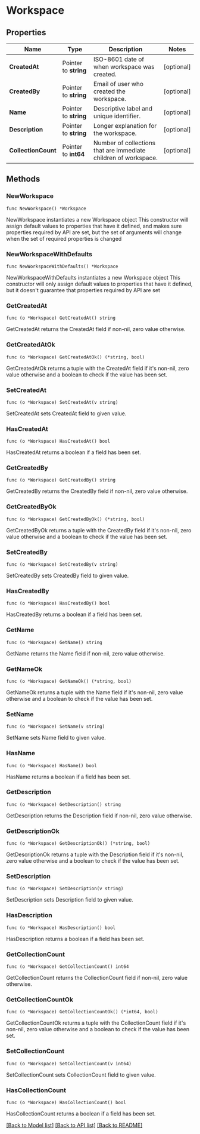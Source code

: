 # Workspace

## Properties

Name | Type | Description | Notes
------------ | ------------- | ------------- | -------------
**CreatedAt** | Pointer to **string** | ISO-8601 date of when workspace was created. | [optional] 
**CreatedBy** | Pointer to **string** | Email of user who created the workspace. | [optional] 
**Name** | Pointer to **string** | Descriptive label and unique identifier. | [optional] 
**Description** | Pointer to **string** | Longer explanation for the workspace. | [optional] 
**CollectionCount** | Pointer to **int64** | Number of collections that are immediate children of workspace. | [optional] 

## Methods

### NewWorkspace

`func NewWorkspace() *Workspace`

NewWorkspace instantiates a new Workspace object
This constructor will assign default values to properties that have it defined,
and makes sure properties required by API are set, but the set of arguments
will change when the set of required properties is changed

### NewWorkspaceWithDefaults

`func NewWorkspaceWithDefaults() *Workspace`

NewWorkspaceWithDefaults instantiates a new Workspace object
This constructor will only assign default values to properties that have it defined,
but it doesn't guarantee that properties required by API are set

### GetCreatedAt

`func (o *Workspace) GetCreatedAt() string`

GetCreatedAt returns the CreatedAt field if non-nil, zero value otherwise.

### GetCreatedAtOk

`func (o *Workspace) GetCreatedAtOk() (*string, bool)`

GetCreatedAtOk returns a tuple with the CreatedAt field if it's non-nil, zero value otherwise
and a boolean to check if the value has been set.

### SetCreatedAt

`func (o *Workspace) SetCreatedAt(v string)`

SetCreatedAt sets CreatedAt field to given value.

### HasCreatedAt

`func (o *Workspace) HasCreatedAt() bool`

HasCreatedAt returns a boolean if a field has been set.

### GetCreatedBy

`func (o *Workspace) GetCreatedBy() string`

GetCreatedBy returns the CreatedBy field if non-nil, zero value otherwise.

### GetCreatedByOk

`func (o *Workspace) GetCreatedByOk() (*string, bool)`

GetCreatedByOk returns a tuple with the CreatedBy field if it's non-nil, zero value otherwise
and a boolean to check if the value has been set.

### SetCreatedBy

`func (o *Workspace) SetCreatedBy(v string)`

SetCreatedBy sets CreatedBy field to given value.

### HasCreatedBy

`func (o *Workspace) HasCreatedBy() bool`

HasCreatedBy returns a boolean if a field has been set.

### GetName

`func (o *Workspace) GetName() string`

GetName returns the Name field if non-nil, zero value otherwise.

### GetNameOk

`func (o *Workspace) GetNameOk() (*string, bool)`

GetNameOk returns a tuple with the Name field if it's non-nil, zero value otherwise
and a boolean to check if the value has been set.

### SetName

`func (o *Workspace) SetName(v string)`

SetName sets Name field to given value.

### HasName

`func (o *Workspace) HasName() bool`

HasName returns a boolean if a field has been set.

### GetDescription

`func (o *Workspace) GetDescription() string`

GetDescription returns the Description field if non-nil, zero value otherwise.

### GetDescriptionOk

`func (o *Workspace) GetDescriptionOk() (*string, bool)`

GetDescriptionOk returns a tuple with the Description field if it's non-nil, zero value otherwise
and a boolean to check if the value has been set.

### SetDescription

`func (o *Workspace) SetDescription(v string)`

SetDescription sets Description field to given value.

### HasDescription

`func (o *Workspace) HasDescription() bool`

HasDescription returns a boolean if a field has been set.

### GetCollectionCount

`func (o *Workspace) GetCollectionCount() int64`

GetCollectionCount returns the CollectionCount field if non-nil, zero value otherwise.

### GetCollectionCountOk

`func (o *Workspace) GetCollectionCountOk() (*int64, bool)`

GetCollectionCountOk returns a tuple with the CollectionCount field if it's non-nil, zero value otherwise
and a boolean to check if the value has been set.

### SetCollectionCount

`func (o *Workspace) SetCollectionCount(v int64)`

SetCollectionCount sets CollectionCount field to given value.

### HasCollectionCount

`func (o *Workspace) HasCollectionCount() bool`

HasCollectionCount returns a boolean if a field has been set.


[[Back to Model list]](../README.md#documentation-for-models) [[Back to API list]](../README.md#documentation-for-api-endpoints) [[Back to README]](../README.md)


